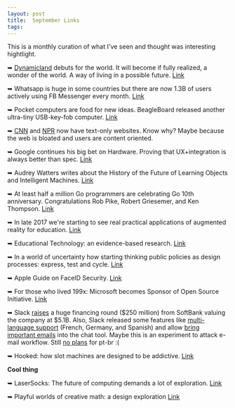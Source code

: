 ```yaml
---
layout: post
title:  September Links 
tags:
---
```


This is a monthly curation of what I've seen and thought was interesting hightlight. 

➥ [Dynamicland](twitter.com/dynamicland1) debuts for the world. It will become if fully realized, a wonder of the world. A way of living in a possible future. [Link]()

➥ Whatsapp is huge in some countries but there are now 1.3B of users actively using FB Messenger every month. [Link](https://twitter.com/davidmarcus/status/908376938976129024)

➥ Pocket computers are food for new ideas. BeagleBoard released another ultra-tiny USB-key-fob computer. [Link](http://beagleboard.org/pocket)

➥ [CNN](lite.cnn.io) and [NPR](thin.npr.org) now have text-only websites. Know why? Maybe because the web is bloated and users are content oriented.

➥ Google continues his big bet on Hardware. Proving that UX+integration is always better than spec. [Link](https://www.blog.google/topics/hardware/google-signs-agreement-htc-continuing-our-big-bet-hardware/) 

➥ Audrey Watters writes about the History of the Future of Learning Objects and Intelligent Machines. [Link](http://hackeducation.com/2017/09/14/learning-objects) 

➥ At least half a million Go programmers are celebrating Go 10th anniversary. Congratulations Rob Pike, Robert Griesemer, and Ken Thompson. [Link](https://commandcenter.blogspot.com.br/2017/09/go-ten-years-and-climbing.html) 

➥ In late 2017 we're starting to see real practical applications of augmented reality for education. [Link](https://itunes.apple.com/app/geogebra-augmented-reality/id1276964610)

➥ Educational Technology: an evidence-based research. [Link](http://www.nber.org/papers/w23744)

➥ In a world of uncertainty how starting thinking public policies as design processes: express, test and cycle. [Link](http://www.npr.org/sections/money/2017/09/22/552850245/episode-796-the-basic-income-experiment)

➥ Apple Guide on FaceID Security. [Link](https://images.apple.com/business/docs/FaceID_Security_Guide.pdf) 

➥ For those who lived 199x: Microsoft becomes Sponsor of Open Source Initiative. [Link](https://opensource.org/node/901)

➥ Slack [raises](https://techcrunch.com/2017/09/17/slack-raises-a-huge-financing-round-from-softbank-valuing-the-company-at-5-1b/) a huge financing round ($250 million) from SoftBank valuing the company at $5.1B. Also, Slack released some features like [multi-language support](https://slackhq.com/bienvenue-willkommen-bienvenidos-to-a-more-globally-accessible-slack-546a458b21ae) (French, Germany, and Spanish) and allow [bring important emails](https://get.slack.help/hc/en-us/articles/206819278-Send-emails-to-Slack) into the chat tool. Maybe this is an experiment to attack e-mail workflow. Still [no plans](https://twitter.com/SlackHQ/status/910911995528060929) for pt-br :(

➥ Hooked: how slot machines are designed to be addictive. [Link](https://www.theguardian.com/australia-news/datablog/ng-interactive/2017/sep/28/hooked-how-pokies-are-designed-to-be-addictive)

**Cool thing**

➥ LaserSocks: The future of computing demands a lot of exploration. [Link](http://glench.com/LaserSocks/)

➥ Playful worlds of creative math: a design exploration [Link](https://www.khanacademy.org/research/reports/early-math)

